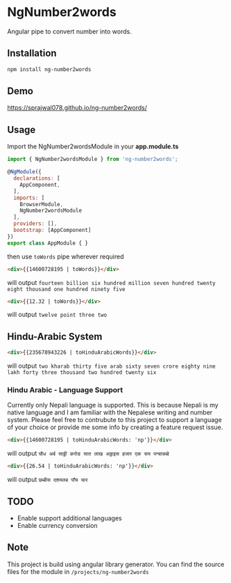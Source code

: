 # NgNumber2words
Angular pipe to convert number into words.

## Installation
```bash
npm install ng-number2words
```

## Demo
https://sprajwal078.github.io/ng-number2words/

## Usage
Import the NgNumber2wordsModule in your **app.module.ts**

```js
import { NgNumber2wordsModule } from 'ng-number2words';

@NgModule({
  declarations: [
    AppComponent,
  ],
  imports: [
    BrowserModule,
    NgNumber2wordsModule
  ],
  providers: [],
  bootstrap: [AppComponent]
})
export class AppModule { }

```

then use `toWords` pipe wherever required
```html
<div>{{14600728195 | toWords}}</div>
```
will output
`fourteen billion six hundred million seven hundred twenty eight thousand one hundred ninety five`

```html
<div>{{12.32 | toWords}}</div>
```
will output
`twelve point three two`

## Hindu-Arabic System
```html
<div>{{235678943226 | toHinduArabicWords}}</div>
```
will output
`two kharab thirty five arab sixty seven crore eighty nine lakh forty three thousand two hundred twenty six`

### Hindu Arabic - Language Support
Currently only Nepali language is supported. This is because Nepali is my native language and I am familiar with the Nepalese writing and number system. Please feel free to contrubute to this project to support a language of your choice or provide me some info by creating a feature request issue.
```html
<div>{{14600728195 | toHinduArabicWords: 'np'}}</div>
```
will output
`चौध अर्ब साठ्ठी करोड सात लाख अठ्ठाइस हजार एक सय पन्चान्नब्बे`

```html
<div>{{26.54 | toHinduArabicWords: 'np'}}</div>
```
will output
`छब्बीस दशमलब पाँच चार`

## TODO
- Enable support additional languages
- Enable currency conversion

## Note
This project is build using angular library generator. You can find the source files for the module in `/projects/ng-number2words`
